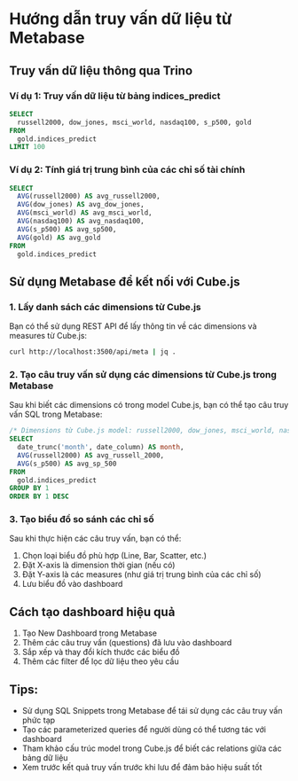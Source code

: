 # Hướng dẫn truy vấn dữ liệu từ Metabase

## Truy vấn dữ liệu thông qua Trino

### Ví dụ 1: Truy vấn dữ liệu từ bảng indices_predict

```sql
SELECT 
  russell2000, dow_jones, msci_world, nasdaq100, s_p500, gold
FROM
  gold.indices_predict
LIMIT 100
```

### Ví dụ 2: Tính giá trị trung bình của các chỉ số tài chính

```sql
SELECT
  AVG(russell2000) AS avg_russell2000,
  AVG(dow_jones) AS avg_dow_jones,
  AVG(msci_world) AS avg_msci_world,
  AVG(nasdaq100) AS avg_nasdaq100,
  AVG(s_p500) AS avg_sp500,
  AVG(gold) AS avg_gold
FROM
  gold.indices_predict
```

## Sử dụng Metabase để kết nối với Cube.js

### 1. Lấy danh sách các dimensions từ Cube.js

Bạn có thể sử dụng REST API để lấy thông tin về các dimensions và measures từ Cube.js:

```bash
curl http://localhost:3500/api/meta | jq .
```

### 2. Tạo câu truy vấn sử dụng các dimensions từ Cube.js trong Metabase

Sau khi biết các dimensions có trong model Cube.js, bạn có thể tạo câu truy vấn SQL trong Metabase:

```sql
/* Dimensions từ Cube.js model: russell2000, dow_jones, msci_world, nasdaq100, s_p500, gold */
SELECT
  date_trunc('month', date_column) AS month,
  AVG(russell2000) AS avg_russell_2000,
  AVG(s_p500) AS avg_sp_500
FROM
  gold.indices_predict
GROUP BY 1
ORDER BY 1 DESC
```

### 3. Tạo biểu đồ so sánh các chỉ số

Sau khi thực hiện các câu truy vấn, bạn có thể:

1. Chọn loại biểu đồ phù hợp (Line, Bar, Scatter, etc.)
2. Đặt X-axis là dimension thời gian (nếu có)
3. Đặt Y-axis là các measures (như giá trị trung bình của các chỉ số)
4. Lưu biểu đồ vào dashboard

## Cách tạo dashboard hiệu quả

1. Tạo New Dashboard trong Metabase
2. Thêm các câu truy vấn (questions) đã lưu vào dashboard
3. Sắp xếp và thay đổi kích thước các biểu đồ
4. Thêm các filter để lọc dữ liệu theo yêu cầu

## Tips:

- Sử dụng SQL Snippets trong Metabase để tái sử dụng các câu truy vấn phức tạp
- Tạo các parameterized queries để người dùng có thể tương tác với dashboard
- Tham khảo cấu trúc model trong Cube.js để biết các relations giữa các bảng dữ liệu
- Xem trước kết quả truy vấn trước khi lưu để đảm bảo hiệu suất tốt

